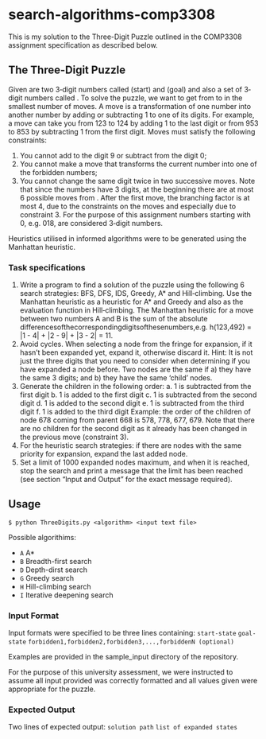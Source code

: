 # search-algorithms-comp3308

This is my solution to the Three-Digit Puzzle outlined in the COMP3308 assignment specification as described below. 

## The Three-Digit Puzzle
Given are two 3‐digit numbers called   (start) and   (goal) and also a set of 3‐digit numbers called          . To solve the puzzle, we want to get from   to   in the smallest number of moves. A move is a transformation of one number into another number by adding or subtracting 1 to one of its digits. For example, a move can take you from 123 to 124 by adding 1 to the last digit or from 953 to 853 by subtracting 1 from the first digit. Moves must satisfy the following constraints:
1. You cannot add to the digit 9 or subtract from the digit 0;
2. You cannot make a move that transforms the current number into one of the forbidden
numbers;
3. You cannot change the same digit twice in two successive moves.
Note that since the numbers have 3 digits, at the beginning there are at most 6 possible moves from  . After the first move, the branching factor is at most 4, due to the constraints on the moves and especially due to constraint 3.
For the purpose of this assignment numbers starting with 0, e.g. 018, are considered 3‐digit numbers.

Heuristics utilised in informed algorithms were to be generated using the Manhattan heuristic.

### Task specifications
1. Write a program to find a solution of the puzzle using the following 6 search strategies: BFS, DFS, IDS, Greedy, A* and Hill‐climbing. Use the Manhattan heuristic as a heuristic for A* and Greedy and also as the evaluation function in Hill‐climbing.
The Manhattan heuristic for a move between two numbers A and B is the sum of the absolute differencesofthecorrespondingdigitsofthesenumbers,e.g. h(123,492) = |1 - 4| + |2 - 9| + |3 - 2| = 11.
2. Avoid cycles. When selecting a node from the fringe for expansion, if it hasn’t been expanded yet, expand it, otherwise discard it. Hint: It is not just the three digits that you need to consider when determining if you have expanded a node before. Two nodes are the same if a) they have the same 3 digits; and b) they have the same ‘child’ nodes.
3. Generate the children in the following order:
  a. 1 is subtracted from the first digit
  b. 1 is added to the first digit
  c. 1 is subtracted from the second digit
  d. 1 is added to the second digit
  e. 1 is subtracted from the third digit
  f. 1 is added to the third digit
Example: the order of the children of node 678 coming from parent 668 is 578, 778, 677, 679. Note that there are no children for the second digit as it already has been changed in the previous move (constraint 3).
4. For the heuristic search strategies: if there are nodes with the same priority for expansion, expand the last added node.
5. Set a limit of 1000 expanded nodes maximum, and when it is reached, stop the search and print a message that the limit has been reached (see section “Input and Output” for the exact message required).

## Usage
`$ python ThreeDigits.py <algorithm> <input text file>`

Possible algorithims:
- `A` A*
- `B` Breadth-first search
- `D` Depth-dirst search
- `G` Greedy search
- `H` Hill-climbing search
- `I` Iterative deepening search

### Input Format
Input formats were specified to be three lines containing:
`start-state`
`goal-state`
`forbidden1,forbidden2,forbidden3,...,forbiddenN (optional)`

Examples are provided in the sample_input directory of the repository.

For the purpose of this university assessment, we were instructed to assume all input provided was correctly formatted and all values given were appropriate for the puzzle.

### Expected Output
Two lines of expected output:
`solution path`
`list of expanded states`
